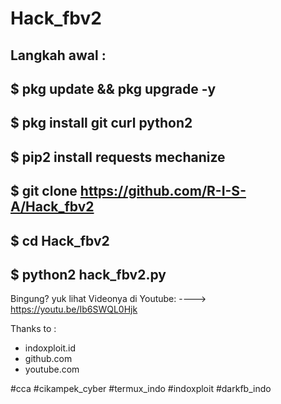 # Hack_fbv2

Langkah awal : 
----------------------------------------------------------------
$ pkg update && pkg upgrade -y
----------------------------------------------------------------
$ pkg install git curl python2
----------------------------------------------------------------
$ pip2 install requests mechanize
----------------------------------------------------------------
$ git clone https://github.com/R-I-S-A/Hack_fbv2
----------------------------------------------------------------
$ cd Hack_fbv2
----------------------------------------------------------------
$ python2 hack_fbv2.py
----------------------------------------------------------------

Bingung? yuk lihat Videonya di Youtube:
----> https://youtu.be/Ib6SWQL0Hjk


Thanks to :
- indoxploit.id
- github.com
- youtube.com

#cca
#cikampek_cyber
#termux_indo
#indoxploit
#darkfb_indo


